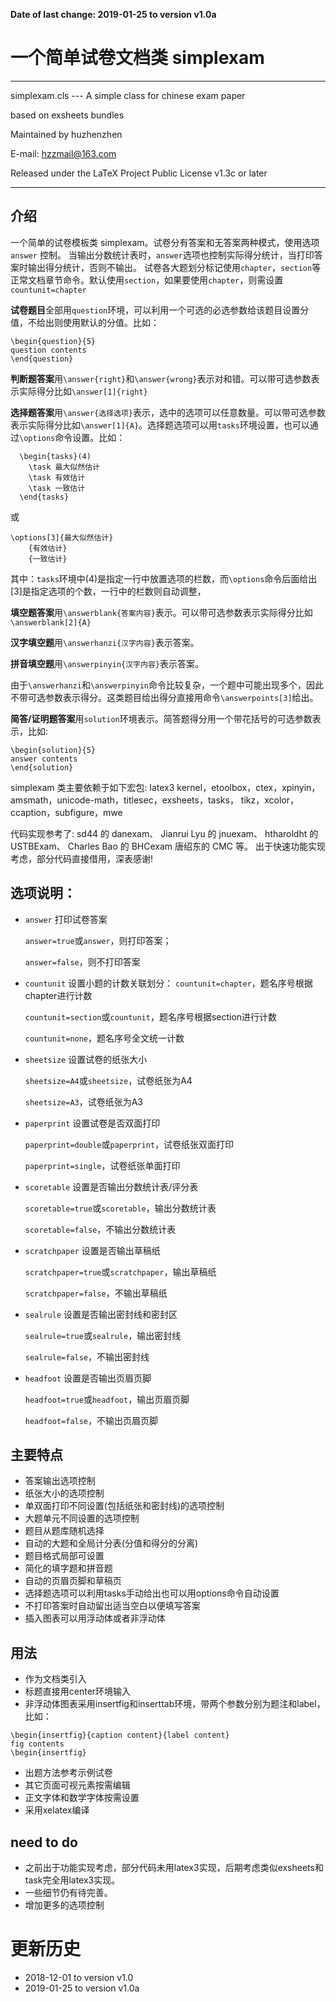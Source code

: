 <b>Date of last change: 2019-01-25 to version v1.0a</b>

# 一个简单试卷文档类 simplexam

---------------------------------------------------------------

simplexam.cls --- A simple class for chinese exam paper

based on exsheets bundles

Maintained by huzhenzhen

E-mail: hzzmail@163.com

Released under the LaTeX Project Public License v1.3c or later

---------------------------------------------------------------
   

## 介绍

一个简单的试卷模板类 simplexam。试卷分有答案和无答案两种模式，使用选项 `answer` 控制。
当输出分数统计表时，`answer`选项也控制实际得分统计，当打印答案时输出得分统计，否则不输出。
试卷各大题划分标记使用`chapter`，`section`等正常文档章节命令。默认使用`section`，如果要使用`chapter`，则需设置`countunit=chapter`

**试卷题目**全部用`question`环境，可以利用一个可选的必选参数给该题目设置分值，不给出则使用默认的分值。比如：
```
\begin{question}{5}
question contents
\end{question}
```

**判断题答案**用`\answer{right}`和`\answer{wrong}`表示对和错。可以带可选参数表示实际得分比如`\answer[1]{right}`

**选择题答案**用`\answer{选择选项}`表示，选中的选项可以任意数量。可以带可选参数表示实际得分比如`\answer[1]{A}`。选择题选项可以用`tasks`环境设置，也可以通过`\options`命令设置。比如：
```
  \begin{tasks}(4)
    \task 最大似然估计
	\task 有效估计
	\task 一致估计
  \end{tasks}
```
或
```
\options[3]{最大似然估计}
	{有效估计}
	{一致估计}
```
其中：`tasks`环境中(4)是指定一行中放置选项的栏数，而`\options`命令后面给出[3]是指定选项的个数，一行中的栏数则自动调整，

**填空题答案**用`\answerblank{答案内容}`表示。可以带可选参数表示实际得分比如`\answerblank[2]{A}`

**汉字填空题**用`\answerhanzi{汉字内容}`表示答案。

**拼音填空题**用`\answerpinyin{汉字内容}`表示答案。

由于`\answerhanzi`和`\answerpinyin`命令比较复杂，一个题中可能出现多个，因此不带可选参数表示得分。这类题目给出得分直接用命令`\answerpoints[3]`给出。

**简答/证明题答案**用`solution`环境表示。简答题得分用一个带花括号的可选参数表示，比如:
```
\begin{solution}{5}
answer contents
\end{solution}
```

simplexam 类主要依赖于如下宏包:
latex3 kernel，etoolbox，ctex，xpinyin，amsmath，unicode-math，titlesec，exsheets，tasks，
tikz，xcolor，ccaption，subfigure，mwe

代码实现参考了:
sd44 的 danexam、
Jianrui Lyu 的 jnuexam、
htharoldht 的 USTBExam、
Charles Bao 的 BHCexam
唐绍东的 CMC 等。
出于快速功能实现考虑，部分代码直接借用，深表感谢!

## 选项说明：

* `answer` 打印试卷答案

	`answer=true`或`answer`，则打印答案；
	
	`answer=false`，则不打印答案
	
* `countunit` 设置小题的计数关联划分：
	`countunit=chapter`，题名序号根据chapter进行计数
	
	`countunit=section`或`countunit`，题名序号根据section进行计数
	
	`countunit=none`，题名序号全文统一计数
	
* `sheetsize` 设置试卷的纸张大小

	`sheetsize=A4`或`sheetsize`，试卷纸张为A4
	
	`sheetsize=A3`，试卷纸张为A3
	
* `paperprint` 设置试卷是否双面打印

	`paperprint=double`或`paperprint`，试卷纸张双面打印
	
	`paperprint=single`，试卷纸张单面打印
	
* `scoretable` 设置是否输出分数统计表/评分表

	`scoretable=true`或`scoretable`，输出分数统计表
	
	`scoretable=false`，不输出分数统计表
	
	
* `scratchpaper` 设置是否输出草稿纸

	`scratchpaper=true`或`scratchpaper`，输出草稿纸
	
	`scratchpaper=false`，不输出草稿纸
	
* `sealrule` 设置是否输出密封线和密封区

	`sealrule=true`或`sealrule`，输出密封线
	
	`sealrule=false`，不输出密封线
	
* `headfoot` 设置是否输出页眉页脚

	`headfoot=true`或`headfoot`，输出页眉页脚
	
	`headfoot=false`，不输出页眉页脚

## 主要特点

* 答案输出选项控制
* 纸张大小的选项控制
* 单双面打印不同设置(包括纸张和密封线)的选项控制
* 大题单元不同设置的选项控制
* 题目从题库随机选择
* 自动的大题和全局计分表(分值和得分的分离)
* 题目格式局部可设置
* 简化的填字题和拼音题
* 自动的页眉页脚和草稿页
* 选择题选项可以利用tasks手动给出也可以用options命令自动设置
* 不打印答案时自动留出适当空白以便填写答案
* 插入图表可以用浮动体或者非浮动体



## 用法

* 作为文档类引入
* 标题直接用center环境输入
* 非浮动体图表采用insertfig和inserttab环境，带两个参数分别为题注和label，比如：
```
\begin{insertfig}{caption content}{label content}
fig contents
\begin{insertfig}
```

* 出题方法参考示例试卷
* 其它页面可视元素按需编辑
* 正文字体和数学字体按需设置
* 采用xelatex编译


## need to do

* 之前出于功能实现考虑，部分代码未用latex3实现，后期考虑类似exsheets和task完全用latex3实现。
* 一些细节仍有待完善。
* 增加更多的选项控制


# 更新历史
* 2018-12-01 to version v1.0
* 2019-01-25 to version v1.0a
